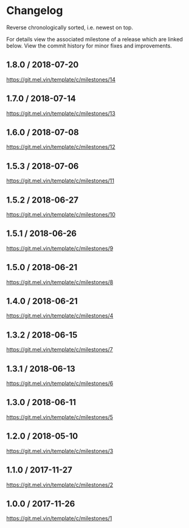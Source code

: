 # Changelog

Reverse chronologically sorted, i.e. newest on top.

For details view the associated milestone of a release which are linked below.
View the commit history for minor fixes and improvements.

## 1.8.0 / 2018-07-20

https://git.mel.vin/template/c/milestones/14

## 1.7.0 / 2018-07-14

https://git.mel.vin/template/c/milestones/13

## 1.6.0 / 2018-07-08

https://git.mel.vin/template/c/milestones/12

## 1.5.3 / 2018-07-06

https://git.mel.vin/template/c/milestones/11

## 1.5.2 / 2018-06-27

https://git.mel.vin/template/c/milestones/10

## 1.5.1 / 2018-06-26

https://git.mel.vin/template/c/milestones/9

## 1.5.0 / 2018-06-21

https://git.mel.vin/template/c/milestones/8

## 1.4.0 / 2018-06-21

https://git.mel.vin/template/c/milestones/4

## 1.3.2 / 2018-06-15

https://git.mel.vin/template/c/milestones/7

## 1.3.1 / 2018-06-13

https://git.mel.vin/template/c/milestones/6

## 1.3.0 / 2018-06-11

https://git.mel.vin/template/c/milestones/5

## 1.2.0 / 2018-05-10

https://git.mel.vin/template/c/milestones/3

## 1.1.0 / 2017-11-27

https://git.mel.vin/template/c/milestones/2

## 1.0.0 / 2017-11-26

https://git.mel.vin/template/c/milestones/1
